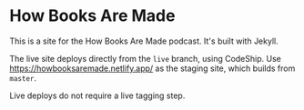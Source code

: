 # How Books Are Made

This is a site for the How Books Are Made podcast. It's built with Jekyll.

The live site deploys directly from the `live` branch, using CodeShip. Use https://howbooksaremade.netlify.app/ as the staging site, which builds from `master`.

Live deploys do not require a live tagging step.

